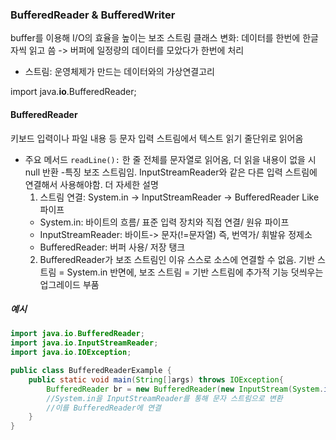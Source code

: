 ### BufferedReader & BufferedWriter
buffer를 이용해 I/O의 효율을 높이는 보조 스트림 클래스
변화: 데이터를 한번에 한글자씩 읽고 씀 -> 버퍼에 일정량의 데이터를 모았다가 한번에 처리
*   스트림: 운영체제가 만드는 데이터와의 가상연결고리  

import java.**io**.BufferedReader;

#### BufferedReader
키보드 입력이나 파일 내용 등 문자 입력 스트림에서 텍스트 읽기
줄단위로 읽어옴
- 주요 메서드
`readLine():` 한 줄 전체를 문자열로 읽어옴, 더 읽을 내용이 없을 시 null 반환
-특징
보조 스트림임. InputStreamReader와 같은 다른 입력 스트림에 연결해서 사용해야함.
    더 자세한 설명
    1. 스트림 연결: System.in → InputStreamReader → BufferedReader
    Like 파이프
    * System.in: 바이트의 흐름/ 표준 입력 장치와 직접 연결/ 원유 파이프
    * InputStreamReader: 바이트-> 문자(!=문자열) 즉, 번역가/ 휘발유 정제소
    * BufferedReader: 버퍼 사용/ 저장 탱크
    2. BufferedReader가 보조 스트림인 이유
    스스로 소스에 연결할 수 없음. 기반 스트림 = System.in 반면에, 보조 스트림 = 기반 스트림에 추가적 기능 덧씌우는 업그레이드 부품

##### 예시
```java
import java.io.BufferedReader;
import java.io.InputStreamReader;
import java.io.IOException;

public class BufferedReaderExample {
    public static void main(String[]args) throws IOException{
        BufferedReader br = new BufferedReader(new InputStream(System.in));
        //System.in을 InputStreamReader를 통해 문자 스트림으로 변환
        //이를 BufferedReader에 연결
    }
}
```